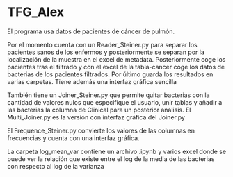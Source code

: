 # TFG_Alex

El programa usa datos de pacientes de cáncer de pulmón.

Por el momento cuenta con un Reader_Steiner.py para separar los pacientes sanos de los enfermos y posteriormente se separan por la localización de la muestra en el excel de metadata. Posteriormente coge los pacientes tras el filtrado y con el excel de la tabla-cancer coge los datos de bacterias de los pacientes filtrados. Por último guarda los resultados en varias carpetas. Tiene además una interfaz gráfica sencilla

También tiene un Joiner_Steiner.py que permite quitar bacterias con la cantidad de valores nulos que especifique el usuario, unir tablas y añadir a las bacterias la columna de Clinical para un posterior análisis.
El Multi_Joiner.py es la versión con interfaz gráfica del Joiner.py

El Frequence_Steiner.py convierte los valores de las columnas en frecuencias y cuenta con una interfaz gráfica.

La carpeta log_mean_var contiene un archivo .ipynb y varios excel donde se puede ver la relación que existe entre el log de la media de las bacterias con respecto al log de la varianza
